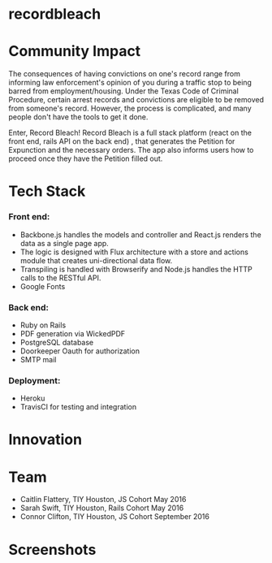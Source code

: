 # recordbleach
# Community Impact
The consequences of having convictions on one's record range from informing law enforcement's opinion of you during a traffic stop to being barred from employment/housing. Under the Texas Code of Criminal Procedure, certain arrest records and convictions are eligible to be removed from someone's record. However, the process is complicated, and many people don't have the tools to get it done.

Enter, Record Bleach! Record Bleach is a full stack platform (react on the front end, rails API on the back end) , that generates the Petition for Expunction and the necessary orders. The app also informs users how to proceed once they have the Petition filled out.

# Tech Stack
### Front end: 
- Backbone.js handles the models and controller and React.js renders the data as a single page app. 
- The logic is designed with Flux architecture with a store and actions module that creates uni-directional data flow.  
- Transpiling is handled with Browserify and Node.js handles the HTTP calls to the RESTful API. 
- Google Fonts

### Back end: 
- Ruby on Rails
- PDF generation via WickedPDF
- PostgreSQL database
- Doorkeeper Oauth for authorization
- SMTP mail 

### Deployment: 
- Heroku
- TravisCI for testing and integration 

# Innovation

# Team
- Caitlin Flattery, TIY Houston, JS Cohort May 2016
-  Sarah Swift, TIY Houston, Rails Cohort May 2016
-  Connor Clifton, TIY Houston, JS Cohort September 2016
# Screenshots
